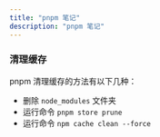```yaml
---
title: "pnpm 笔记"
description: "pnpm 笔记"
---
```


### 清理缓存

pnpm 清理缓存的方法有以下几种：

- 删除 `node_modules` 文件夹
- 运行命令 `pnpm store prune`
- 运行命令 `npm cache clean --force`